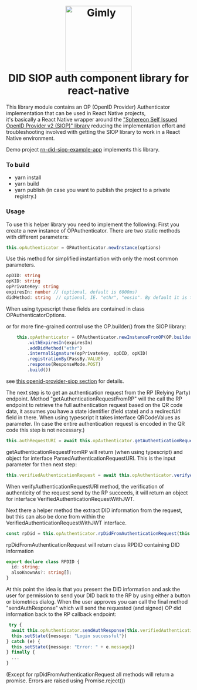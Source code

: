 <h1 align="center">
  <br>
  <a href="https://www.gimly.io/"><img src="https://avatars.githubusercontent.com/u/64525639?s=200&v=4" alt="Gimly" width="180"></a>
  <br>DID SIOP auth component library for react-native 
  <br>
</h1>

This library module contains an OP (OpenID Provider) Authenticator implementation that can be used in React Native projects,  
it's basically a React Native wrapper around the ["Sphereon Self Issued OpenID Provider v2 (SIOP)" library](https://github.com/Sphereon-Opensource/did-auth-siop) 
reducing the implementation effort and troubleshooting involved with getting the SIOP library to work in a React Native environment. 

Demo project [rn-did-siop-example-app](https://github.com/Sphereon-OpenSource/rn-did-siop-example-app) implements this library.

### To build

- yarn install
- yarn build
- yarn publish (in case you want to publish the project to a private registry.)

### Usage
To use this helper library you need to implement the following:
First you create a new instance of OPAuthenticator. There are two static methods with different parameters:
```typescript
this.opAuthenticator = OPAuthenticator.newInstance(options)
```
Use this method for simplified instantiation with only the most common parameters.

````typescript
opDID: string
opKID: string
opPrivateKey: string
expiresIn: number // (optional, default is 6000ms) 
didMethod: string  // optional, IE. "ethr", "eosio". By default it is taken from the authentication requests did_methods_supported
````
When using typescript these fields are contained in class OPAuthenticatorOptions. 

or for more fine-grained control use the OP.builder() from the SIOP library:
````typescript
    this.opAuthenticator = OPAuthenticator.newInstanceFromOP(OP.builder()
        .withExpiresIn(expiresIn)
        .addDidMethod("ethr")
        .internalSignature(opPrivateKey, opDID, opKID)
        .registrationBy(PassBy.VALUE)
        .response(ResponseMode.POST)
        .build())
````
see [this openid-provider-siop section](https://github.com/Sphereon-Opensource/did-auth-siop#openid-provider-siop) for details.

The next step is to get an authentication request from the RP (Relying Party) endpoint. Method "getAuthenticationRequestFromRP" will the call the RP endpoint to 
retrieve the full authentication request based on the QR code data, it assumes you have a state identifier 
(field state) and a redirectUrl field in there. When using typescript it takes interface QRCodeValues as parameter.
(In case the entire authentication request is encoded in the QR code this step is not necessary.)

````typescript
this.authRequestURI = await this.opAuthenticator.getAuthenticationRequestFromRP(qrContent as QRCodeValues)
````
getAuthenticationRequestFromRP will return (when using typescript) and object for interface ParsedAuthenticationRequestURI. This is the input parameter for then next step:

````typescript
this.verifiedAuthenticationRequest = await this.opAuthenticator.verifyAuthenticationRequestURI(this.authRequestURI)
````

When verifyAuthenticationRequestURI method, the verification of authenticity of the request send by the RP succeeds, 
it will return an object for interface VerifiedAuthenticationRequestWithJWT.

Next there a helper method the extract DID information from the request, but this can also be done from within the VerifiedAuthenticationRequestWithJWT interface.

````typescript
const rpDid = this.opAuthenticator.rpDidFromAuthenticationRequest(this.verifiedAuthenticationRequest)
````
rpDidFromAuthenticationRequest will return class RPDID containing DID information

````typescript
export declare class RPDID {
  id: string;
  alsoKnownAs?: string[];
}
````

At this point the idea is that you present the DID information and ask the user for permission to send your DID back to the RP by using either a button or biometrics dialog.
When the user approves you can call the final method "sendAuthResponse" which will send the requested (and signed) OP did information back to the RP callback endpoint:
````typescript
 try {
  await this.opAuthenticator.sendAuthResponse(this.verifiedAuthenticationRequest as VerifiedAuthenticationRequestWithJWT)
  this.setState({message: "Login successful"})
} catch (e) {
  this.setState({message: "Error: " + e.message})
} finally {
  ...
}
````
(Except for rpDidFromAuthenticationRequest all methods will return a promise. Errors are raised using Promise.reject())
